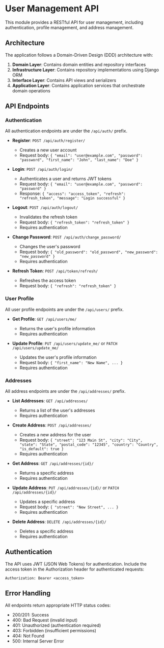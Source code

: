 # User Management API

This module provides a RESTful API for user management, including authentication, profile management, and address management.

## Architecture

The application follows a Domain-Driven Design (DDD) architecture with:

1. **Domain Layer**: Contains domain entities and repository interfaces
2. **Infrastructure Layer**: Contains repository implementations using Django ORM
3. **Interface Layer**: Contains API views and serializers
4. **Application Layer**: Contains application services that orchestrate domain operations

## API Endpoints

### Authentication

All authentication endpoints are under the `/api/auth/` prefix.

- **Register**: `POST /api/auth/register/`
  - Creates a new user account
  - Request body: `{ "email": "user@example.com", "password": "password", "first_name": "John", "last_name": "Doe" }`

- **Login**: `POST /api/auth/login/`
  - Authenticates a user and returns JWT tokens
  - Request body: `{ "email": "user@example.com", "password": "password" }`
  - Response: `{ "access": "access_token", "refresh": "refresh_token", "message": "Login successful" }`

- **Logout**: `POST /api/auth/logout/`
  - Invalidates the refresh token
  - Request body: `{ "refresh_token": "refresh_token" }`
  - Requires authentication

- **Change Password**: `POST /api/auth/change_password/`
  - Changes the user's password
  - Request body: `{ "old_password": "old_password", "new_password": "new_password" }`
  - Requires authentication

- **Refresh Token**: `POST /api/token/refresh/`
  - Refreshes the access token
  - Request body: `{ "refresh": "refresh_token" }`

### User Profile

All user profile endpoints are under the `/api/users/` prefix.

- **Get Profile**: `GET /api/users/me/`
  - Returns the user's profile information
  - Requires authentication

- **Update Profile**: `PUT /api/users/update_me/` or `PATCH /api/users/update_me/`
  - Updates the user's profile information
  - Request body: `{ "first_name": "New Name", ... }`
  - Requires authentication

### Addresses

All address endpoints are under the `/api/addresses/` prefix.

- **List Addresses**: `GET /api/addresses/`
  - Returns a list of the user's addresses
  - Requires authentication

- **Create Address**: `POST /api/addresses/`
  - Creates a new address for the user
  - Request body: `{ "street": "123 Main St", "city": "City", "state": "State", "postal_code": "12345", "country": "Country", "is_default": true }`
  - Requires authentication

- **Get Address**: `GET /api/addresses/{id}/`
  - Returns a specific address
  - Requires authentication

- **Update Address**: `PUT /api/addresses/{id}/` or `PATCH /api/addresses/{id}/`
  - Updates a specific address
  - Request body: `{ "street": "New Street", ... }`
  - Requires authentication

- **Delete Address**: `DELETE /api/addresses/{id}/`
  - Deletes a specific address
  - Requires authentication

## Authentication

The API uses JWT (JSON Web Tokens) for authentication. Include the access token in the Authorization header for authenticated requests:

```
Authorization: Bearer <access_token>
```

## Error Handling

All endpoints return appropriate HTTP status codes:

- 200/201: Success
- 400: Bad Request (invalid input)
- 401: Unauthorized (authentication required)
- 403: Forbidden (insufficient permissions)
- 404: Not Found
- 500: Internal Server Error
